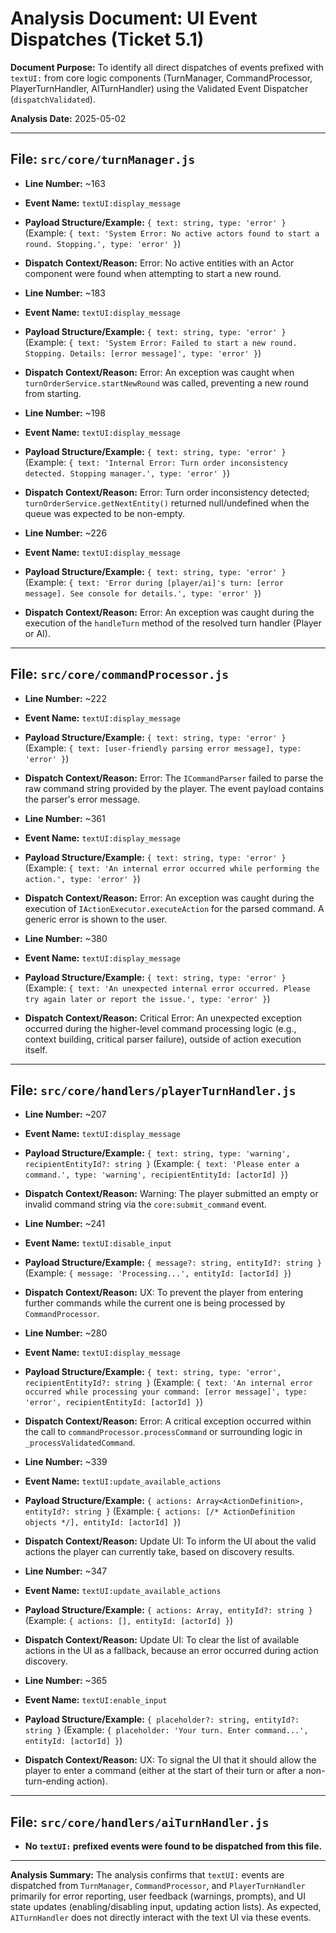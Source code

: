 # Analysis Document: UI Event Dispatches (Ticket 5.1)

**Document Purpose:** To identify all direct dispatches of events prefixed with `textUI:` from core logic components (TurnManager, CommandProcessor, PlayerTurnHandler, AITurnHandler) using the Validated Event Dispatcher (`dispatchValidated`).

**Analysis Date:** 2025-05-02

---

## File: `src/core/turnManager.js`

- **Line Number:** ~163
- **Event Name:** `textUI:display_message`
- **Payload Structure/Example:** `{ text: string, type: 'error' }` (Example: `{ text: 'System Error: No active actors found to start a round. Stopping.', type: 'error' }`)
- **Dispatch Context/Reason:** Error: No active entities with an Actor component were found when attempting to start a new round.

- **Line Number:** ~183
- **Event Name:** `textUI:display_message`
- **Payload Structure/Example:** `{ text: string, type: 'error' }` (Example: `{ text: 'System Error: Failed to start a new round. Stopping. Details: [error message]', type: 'error' }`)
- **Dispatch Context/Reason:** Error: An exception was caught when `turnOrderService.startNewRound` was called, preventing a new round from starting.

- **Line Number:** ~198
- **Event Name:** `textUI:display_message`
- **Payload Structure/Example:** `{ text: string, type: 'error' }` (Example: `{ text: 'Internal Error: Turn order inconsistency detected. Stopping manager.', type: 'error' }`)
- **Dispatch Context/Reason:** Error: Turn order inconsistency detected; `turnOrderService.getNextEntity()` returned null/undefined when the queue was expected to be non-empty.

- **Line Number:** ~226
- **Event Name:** `textUI:display_message`
- **Payload Structure/Example:** `{ text: string, type: 'error' }` (Example: `{ text: 'Error during [player/ai]'s turn: [error message]. See console for details.', type: 'error' }`)
- **Dispatch Context/Reason:** Error: An exception was caught during the execution of the `handleTurn` method of the resolved turn handler (Player or AI).

---

## File: `src/core/commandProcessor.js`

- **Line Number:** ~222
- **Event Name:** `textUI:display_message`
- **Payload Structure/Example:** `{ text: string, type: 'error' }` (Example: `{ text: [user-friendly parsing error message], type: 'error' }`)
- **Dispatch Context/Reason:** Error: The `ICommandParser` failed to parse the raw command string provided by the player. The event payload contains the parser's error message.

- **Line Number:** ~361
- **Event Name:** `textUI:display_message`
- **Payload Structure/Example:** `{ text: string, type: 'error' }` (Example: `{ text: 'An internal error occurred while performing the action.', type: 'error' }`)
- **Dispatch Context/Reason:** Error: An exception was caught during the execution of `IActionExecutor.executeAction` for the parsed command. A generic error is shown to the user.

- **Line Number:** ~380
- **Event Name:** `textUI:display_message`
- **Payload Structure/Example:** `{ text: string, type: 'error' }` (Example: `{ text: 'An unexpected internal error occurred. Please try again later or report the issue.', type: 'error' }`)
- **Dispatch Context/Reason:** Critical Error: An unexpected exception occurred during the higher-level command processing logic (e.g., context building, critical parser failure), outside of action execution itself.

---

## File: `src/core/handlers/playerTurnHandler.js`

- **Line Number:** ~207
- **Event Name:** `textUI:display_message`
- **Payload Structure/Example:** `{ text: string, type: 'warning', recipientEntityId?: string }` (Example: `{ text: 'Please enter a command.', type: 'warning', recipientEntityId: [actorId] }`)
- **Dispatch Context/Reason:** Warning: The player submitted an empty or invalid command string via the `core:submit_command` event.

- **Line Number:** ~241
- **Event Name:** `textUI:disable_input`
- **Payload Structure/Example:** `{ message?: string, entityId?: string }` (Example: `{ message: 'Processing...', entityId: [actorId] }`)
- **Dispatch Context/Reason:** UX: To prevent the player from entering further commands while the current one is being processed by `CommandProcessor`.

- **Line Number:** ~280
- **Event Name:** `textUI:display_message`
- **Payload Structure/Example:** `{ text: string, type: 'error', recipientEntityId?: string }` (Example: `{ text: 'An internal error occurred while processing your command: [error message]', type: 'error', recipientEntityId: [actorId] }`)
- **Dispatch Context/Reason:** Error: A critical exception occurred within the call to `commandProcessor.processCommand` or surrounding logic in `_processValidatedCommand`.

- **Line Number:** ~339
- **Event Name:** `textUI:update_available_actions`
- **Payload Structure/Example:** `{ actions: Array<ActionDefinition>, entityId?: string }` (Example: `{ actions: [/* ActionDefinition objects */], entityId: [actorId] }`)
- **Dispatch Context/Reason:** Update UI: To inform the UI about the valid actions the player can currently take, based on discovery results.

- **Line Number:** ~347
- **Event Name:** `textUI:update_available_actions`
- **Payload Structure/Example:** `{ actions: Array, entityId?: string }` (Example: `{ actions: [], entityId: [actorId] }`)
- **Dispatch Context/Reason:** Update UI: To clear the list of available actions in the UI as a fallback, because an error occurred during action discovery.

- **Line Number:** ~365
- **Event Name:** `textUI:enable_input`
- **Payload Structure/Example:** `{ placeholder?: string, entityId?: string }` (Example: `{ placeholder: 'Your turn. Enter command...', entityId: [actorId] }`)
- **Dispatch Context/Reason:** UX: To signal the UI that it should allow the player to enter a command (either at the start of their turn or after a non-turn-ending action).

---

## File: `src/core/handlers/aiTurnHandler.js`

- **No `textUI:` prefixed events were found to be dispatched from this file.**

---

**Analysis Summary:** The analysis confirms that `textUI:` events are dispatched from `TurnManager`, `CommandProcessor`, and `PlayerTurnHandler` primarily for error reporting, user feedback (warnings, prompts), and UI state updates (enabling/disabling input, updating action lists). As expected, `AITurnHandler` does not directly interact with the text UI via these events.
